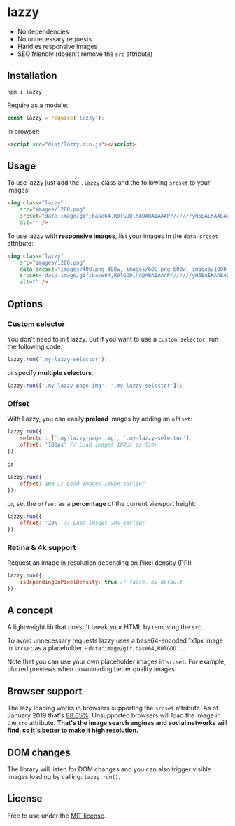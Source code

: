 # lazzy

- No dependencies
- No unnecessary requests
- Handles responsive images
- SEO friendly (doesn't remove the `src` attribute)


## Installation

```
npm i lazzy
```

Require as a module:
```js
const lazzy = require('lazzy');
```

In browser:
```html
<script src="dist/lazzy.min.js"></script>
```


## Usage

To use lazzy just add the `.lazzy` class and the following `srcset` to your images:
```html
<img class="lazzy"
    src="images/1200.png"
    srcset="data:image/gif;base64,R0lGODlhAQABAIAAAP///////yH5BAEKAAEALAAAAAABAAEAAAICTAEAOw=="
    alt="" />
```

To use lazzy with **responsive images**, list your images in the `data-srcset` attribute:
```html
<img class="lazzy"
    src="images/1200.png"
    data-srcset="images/400.png 400w, images/600.png 600w, images/1000.png 1000w"
    srcset="data:image/gif;base64,R0lGODlhAQABAIAAAP///////yH5BAEKAAEALAAAAAABAAEAAAICTAEAOw=="
    alt="" />
```


## Options

### Custom selector

You don't need to init lazzy. But if you want to use a `custom selector`, run the following code:
```js
lazzy.run('.my-lazzy-selector');
```

or specify **multiple selectors**:
```js
lazzy.run(['.my-lazzy-page img', '.my-lazzy-selector']);
```

### Offset
With Lazzy, you can easily **preload** images by adding an `offset`:
```js
lazzy.run({
    selector: ['.my-lazzy-page img', '.my-lazzy-selector'],
    offset: '100px' // Load images 100px earlier
});
```
or
```js
lazzy.run({
    offset: 100 // Load images 100px earlier
});
```
or, set the `offset` as a **percentage** of the current viewport height:
```js
lazzy.run({
    offset: '20%' // Load images 20% earlier
});
```

### Retina & 4k support
Request an image in resolution depending on Pixel density (PPI)
```js
lazzy.run({
    isDependingOnPixelDensity: true // false, by default
});
```

## A concept

A lightweight lib that doesn't break your HTML by removing the `src`.

To avoid unnecessary requests lazzy uses a base64-encoded 1x1px image in `srcset` as a placeholder - `data:image/gif;base64,R0lGOD...`

Note that you can use your own placeholder images in `srcset`. For example, blurred previews when downloading better quality images.


## Browser support

The lazy loading works in browsers supporting the `srcset` attribute. As of January 2019 that's [88.65%](http://caniuse.com/#feat=srcset). Unsupported browsers will load the image in the `src` attribute. **That's the image search engines and social networks will find, so it's better to make it high resolution.**


## DOM changes

The library will listen for DOM changes and you can also trigger visible images loading by calling: `lazzy.run()`.


## License
Free to use under the [MIT license](http://opensource.org/licenses/MIT).
